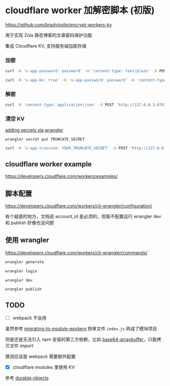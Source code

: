 #  cloudflare worker 加解密脚本 (初版)

https://github.com/bradyjoslin/encrypt-workers-kv

用于实现 Zola 静态博客的文章密码保护功能

集成 Cloudflare KV, 支持服务端加密存储

### 加密

```bash
curl -H 'x-app-password: password' -H 'content-type: text/plain' -X POST 'http://127.0.0.1:8787/encrypt' -d 'plain text'
```
```bash
curl -H 'x-app-kv: true' -H 'x-app-password: password' -H 'content-type: text/plain' -X POST 'http://127.0.0.1:8787/encrypt' -d 'plain text'
```

### 解密

```bash
curl -H 'content-type: application/json' -X POST 'http://127.0.0.1:8787/decrypt' -d '{"password": "password", "key": "key"}'
```

### 清空 KV

[adding secrets via wrangler](https://developers.cloudflare.com/workers/platform/environment-variables/#adding-secrets-via-wrangler)

`wrangler secret put TRUNCATE_SECRET`

```bash
curl -H 'x-app-truncate: YOUR_TRUNCATE_SECRET' -X POST 'http://127.0.0.1:8787/truncate'
```

## cloudflare worker example

https://developers.cloudflare.com/workers/examples/

## 脚本配置

https://developers.cloudflare.com/workers/cli-wrangler/configuration/

有个疑惑的地方，文档说 account_id 是必须的，但我不配置运行 wrangler dev 和 publish 好像也没问题

## 使用 wrangler

https://developers.cloudflare.com/workers/cli-wrangler/commands/

```bash
wrangler generate

wrangler login

wrangler dev

wrangler publish
```

## TODO

- [ ] webpack 不会用

虽然参考 [migrating-to-module-workers](https://developers.cloudflare.com/workers/learning/migrating-to-module-workers/) 把单文件 `index.js` 转成了模块项目

但是还是无法引入 npm 安装的第三方依赖，比如 [base64-arraybuffer](https://github.com/niklasvh/base64-arraybuffer)，只能拷贝文件 import

猜测应该是 webpack 需要额外配置

- [x] cloudflare modules 里使用 KV

参考 [durable-objects](https://developers.cloudflare.com/workers/runtime-apis/durable-objects/#durable-object-lifespan)